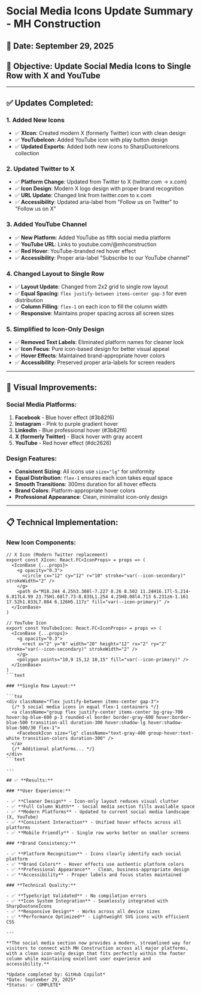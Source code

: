 # Social Media Icons Update Summary - MH Construction

## 📅 Date: September 29, 2025

## 🎯 Objective: Update Social Media Icons to Single Row with X and YouTube

---

## ✅ **Updates Completed:**

### 1. **Added New Icons**

- ✅ **XIcon**: Created modern X (formerly Twitter) icon with clean design
- ✅ **YouTubeIcon**: Added YouTube icon with play button design
- ✅ **Updated Exports**: Added both new icons to SharpDuotoneIcons collection

### 2. **Updated Twitter to X**

- ✅ **Platform Change**: Updated from Twitter to X (twitter.com → x.com)
- ✅ **Icon Design**: Modern X logo design with proper brand recognition
- ✅ **URL Update**: Changed link from twitter.com to x.com
- ✅ **Accessibility**: Updated aria-label from "Follow us on Twitter" to "Follow us on X"

### 3. **Added YouTube Channel**

- ✅ **New Platform**: Added YouTube as fifth social media platform
- ✅ **YouTube URL**: Links to youtube.com/@mhconstruction
- ✅ **Red Hover**: YouTube-branded red hover effect
- ✅ **Accessibility**: Proper aria-label "Subscribe to our YouTube channel"

### 4. **Changed Layout to Single Row**

- ✅ **Layout Update**: Changed from 2x2 grid to single row layout
- ✅ **Equal Spacing**: `flex justify-between items-center gap-3` for even distribution
- ✅ **Column Filling**: `flex-1` on each icon to fill the column width
- ✅ **Responsive**: Maintains proper spacing across all screen sizes

### 5. **Simplified to Icon-Only Design**

- ✅ **Removed Text Labels**: Eliminated platform names for cleaner look
- ✅ **Icon Focus**: Pure icon-based design for better visual appeal
- ✅ **Hover Effects**: Maintained brand-appropriate hover colors
- ✅ **Accessibility**: Preserved proper aria-labels for screen readers

---

## 🎨 **Visual Improvements:**

### **Social Media Platforms:**

1. **Facebook** - Blue hover effect (#3b82f6)
2. **Instagram** - Pink to purple gradient hover
3. **LinkedIn** - Blue professional hover (#3b82f6)
4. **X (formerly Twitter)** - Black hover with gray accent
5. **YouTube** - Red hover effect (#dc2626)

### **Design Features:**

- **Consistent Sizing**: All icons use `size="lg"` for uniformity
- **Equal Distribution**: `flex-1` ensures each icon takes equal space
- **Smooth Transitions**: 300ms duration for all hover effects
- **Brand Colors**: Platform-appropriate hover colors
- **Professional Appearance**: Clean, minimalist icon-only design

---

## 📋 **Technical Implementation:**

### **New Icon Components:**

```tsx
// X Icon (Modern Twitter replacement)
export const XIcon: React.FC<IconProps> = props => (
  <IconBase {...props}>
    <g opacity="0.3">
      <circle cx="12" cy="12" r="10" stroke="var(--icon-secondary)" strokeWidth="2" />
    </g>
    <path d="M18.244 4.25h3.308l-7.227 8.26 8.502 11.24H16.17l-5.214-6.817L4.99 23.75H1.68l7.73-8.835L1.254 4.25H8.08l4.713 6.231zm-1.161 17.52h1.833L7.084 6.126H5.117z" fill="var(--icon-primary)" />
  </IconBase>
)

// YouTube Icon
export const YouTubeIcon: React.FC<IconProps> = props => (
  <IconBase {...props}>
    <g opacity="0.3">
      <rect x="2" y="6" width="20" height="12" rx="2" ry="2" stroke="var(--icon-secondary)" strokeWidth="2" />
    </g>
    <polygon points="10,9 15,12 10,15" fill="var(--icon-primary)" />
  </IconBase>
)
```text

### **Single Row Layout:**

```tsx
<div className="flex justify-between items-center gap-3">
  {/* 5 social media icons in equal flex-1 containers */}
  <a className="group flex justify-center items-center bg-gray-700 hover:bg-blue-600 p-3 rounded-xl border border-gray-600 hover:border-blue-500 transition-all duration-300 hover:shadow-lg hover:shadow-blue-500/30 flex-1">
    <FacebookIcon size="lg" className="text-gray-400 group-hover:text-white transition-colors duration-300" />
  </a>
  {/* Additional platforms... */}
</div>
```text

---

## ✅ **Results:**

### **User Experience:**

- ✅ **Cleaner Design** - Icon-only layout reduces visual clutter
- ✅ **Full Column Width** - Social media section fills available space
- ✅ **Modern Platforms** - Updated to current social media landscape (X, YouTube)
- ✅ **Consistent Interaction** - Unified hover effects across all platforms
- ✅ **Mobile Friendly** - Single row works better on smaller screens

### **Brand Consistency:**

- ✅ **Platform Recognition** - Icons clearly identify each social platform
- ✅ **Brand Colors** - Hover effects use authentic platform colors
- ✅ **Professional Appearance** - Clean, business-appropriate design
- ✅ **Accessibility** - Proper labels and focus states maintained

### **Technical Quality:**

- ✅ **TypeScript Validated** - No compilation errors
- ✅ **Icon System Integration** - Seamlessly integrated with SharpDuotoneIcons
- ✅ **Responsive Design** - Works across all device sizes
- ✅ **Performance Optimized** - Lightweight SVG icons with efficient CSS

---

**The social media section now provides a modern, streamlined way for visitors to connect with MH Construction across all major platforms, with a clean icon-only design that fits perfectly within the footer column while maintaining excellent user experience and accessibility.**

*Update completed by: GitHub Copilot*  
*Date: September 29, 2025*  
*Status: ✅ COMPLETE*
